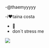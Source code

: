 -@thaemyyyyy

-i❤️taina costa
- 💞️
- don´t stress me

![](https://media.tenor.com/JO7EXyqYgr4AAAAC/taina-costa-tain%C3%A1costa.gif)
